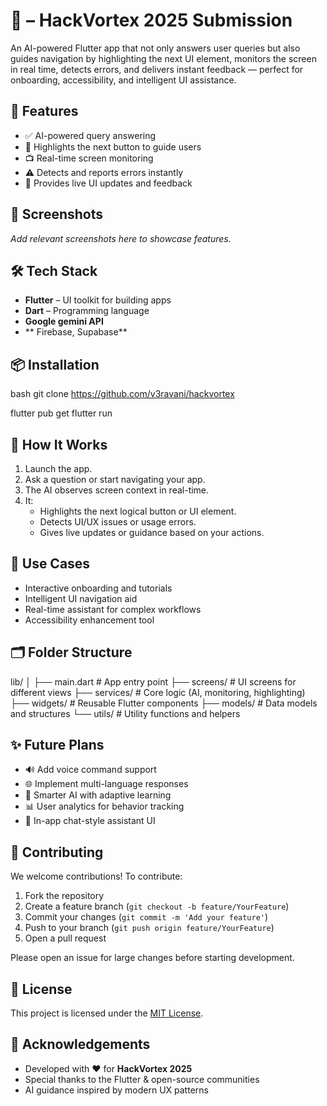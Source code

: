 # 🧠 – HackVortex 2025 Submission

An AI-powered Flutter app that not only answers user queries but also guides navigation by highlighting the next UI element, monitors the screen in real time, detects errors, and delivers instant feedback — perfect for onboarding, accessibility, and intelligent UI assistance.

## 🚀 Features

- ✅ AI-powered query answering
- 🎯 Highlights the next button to guide users
- 📺 Real-time screen monitoring
- ⚠️ Detects and reports errors instantly
- 🔄 Provides live UI updates and feedback

## 📱 Screenshots

_Add relevant screenshots here to showcase features._

## 🛠️ Tech Stack

- **Flutter** – UI toolkit for building apps
- **Dart** – Programming language
- **Google gemini API**
- ** Firebase, Supabase**

## 📦 Installation

bash
git clone https://github.com/v3ravani/hackvortex

flutter pub get
flutter run

## 🧪 How It Works

1. Launch the app.
2. Ask a question or start navigating your app.
3. The AI observes screen context in real-time.
4. It:
   - Highlights the next logical button or UI element.
   - Detects UI/UX issues or usage errors.
   - Gives live updates or guidance based on your actions.

## 🎯 Use Cases

- Interactive onboarding and tutorials
- Intelligent UI navigation aid
- Real-time assistant for complex workflows
- Accessibility enhancement tool

## 🗂️ Folder Structure

lib/ │ ├── main.dart               # App entry point ├── screens/                # UI screens for different views ├── services/               # Core logic (AI, monitoring, highlighting) ├── widgets/                # Reusable Flutter components ├── models/                 # Data models and structures └── utils/                  # Utility functions and helpers


## ✨ Future Plans

- 🔊 Add voice command support
- 🌐 Implement multi-language responses
- 🧠 Smarter AI with adaptive learning
- 📊 User analytics for behavior tracking
- 💬 In-app chat-style assistant UI

## 🤝 Contributing

We welcome contributions! To contribute:

1. Fork the repository
2. Create a feature branch (`git checkout -b feature/YourFeature`)
3. Commit your changes (`git commit -m 'Add your feature'`)
4. Push to your branch (`git push origin feature/YourFeature`)
5. Open a pull request

Please open an issue for large changes before starting development.

## 📄 License

This project is licensed under the [MIT License](LICENSE).

## 🙌 Acknowledgements

- Developed with ❤️ for **HackVortex 2025**
- Special thanks to the Flutter & open-source communities
- AI guidance inspired by modern UX patterns
